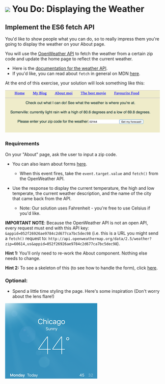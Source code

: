 # ![](https://ga-dash.s3.amazonaws.com/production/assets/logo-9f88ae6c9c3871690e33280fcf557f33.png) You Do: Displaying the Weather


## Implement the ES6 fetch API

You'd like to show people what you can do, so to really impress them you're going to display the weather on your About page.

You will use the [OpenWeather API](http://openweathermap.org/current) to fetch the weather from a certain zip code and update the home page to reflect the current weather.
- Here is the [documentation for the weather API](http://openweathermap.org/current).
- If you'd like, you can read about `fetch` in general on MDN [here](https://developer.mozilla.org/en-US/docs/Web/API/WindowOrWorkerGlobalScope/fetch).

At the end of this exercise, your solution will look something like this:

![Solution for Project](assets/fetchSolution.png)

### Requirements

On your "About" page, ask the user to input a zip code.
- You can also learn about forms [here](https://facebook.github.io/react/docs/forms.html).
	- When this event fires, take the `event.target.value` and `fetch()` from the OpenWeather API.


- Use the response to display the current temperature, the high and low temperate, the current weather description, and the name of the city that came back from the API.
	- Note: Our solution uses Fahrenheit - you're free to use Celsius if you'd like.


**IMPORTANT NOTE**: Because the OpenWeather API is not an open API, every request must end with this API key:  `&appid=052f26926ae9784c2d677ca7bc5dec98`  (i.e. this is a URL you might send a `fetch()` request to: `http://api.openweathermap.org/data/2.5/weather?zip=60614,us&appid=052f26926ae9784c2d677ca7bc5dec98`).

**Hint 1:** You'll only need to re-work the About component. Nothing else needs to change.

**Hint 2:** To see a skeleton of this (to see how to handle the form), click [here](https://codepen.io/SuperTernary/pen/VWVrQJ?editors=001).

### Optional:

- Spend a little time styling the page. Here's some inspiration (Don't worry about the lens flare!)

![alt](assets/weather.png)